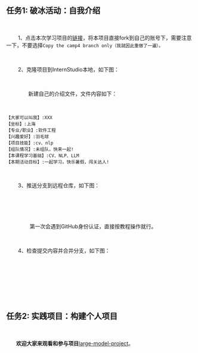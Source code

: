 <h2><strong>任务1: 破冰活动：自我介绍</strong></h2> <br><p>        1、点击本次学习项目的<a class="link-info" href="https://github.com/InternLM/Tutorial" title="链接">链接</a>，将本项目直接fork到自己的账号下，需要注意一下，不要选择<code>Copy the camp4 branch only（我就因此重做了一遍）。</code></p> <br><p>        2、克隆项目到InternStudio本地，如下图：</p> <br><p><img alt="" src="https://i-blog.csdnimg.cn/direct/13439f3c7ddf43009b290e633f8f445b.bmp" />               新建自己的介绍文件，文件内容如下：</p> <br><pre><code>【大家可以叫我】:XXX     <br>【坐标】:上海    <br>【专业/职业】:软件工程    <br>【兴趣爱好】:羽毛球<br>【项目技能】:cv、nlp<br>【组队情况】:未组队，快来一起!<br>【本课程学习基础】:CV、NLP、LLM<br>【本期活动目标】:一起学习，快乐暑假，闯关达人!</code></pre> <br><p>        3、推送分支到远程仓库，如下图：</p> <br><p style="text-align:center"><img alt="" src="https://i-blog.csdnimg.cn/direct/2799338fe61843599d94781d513d0fb5.bmp" /></p> <br><p>                第一次会遇到GitHub身份认证，直接按教程操作就行。</p> <br><p>        4、检查提交内容并合并分支，如下图：</p> <br><p style="text-align:center"><img alt="" src="https://i-blog.csdnimg.cn/direct/5d3646730f9f4c3a99bebcdab32873b6.png" /></p> <br><p><img alt="" src="https://i-blog.csdnimg.cn/direct/377a492224f8452db816e8b89ef3e4e8.png" /></p> <br><h2><strong>任务2: 实践项目：构建个人项目</strong></h2> <br><p><strong>        欢迎大家来观看和参与项目</strong><a class="link-info" href="https://github.com/Guobashuaia/large-model-project" title="large-model-project">large-model-project</a>。</p> <br><p style="text-align:center"><img alt="" src="https://i-blog.csdnimg.cn/direct/9a5731f695464d9ea0c24ba51e9ca25b.png" /></p>